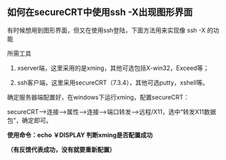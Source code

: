 如何在secureCRT中使用ssh -X出现图形界面
---------------------------

 

有时候想用到图形界面，但又在使用ssh登陆，下面方法用来实现像  ssh -X 的功能

 所需工具
 

 1. xserver端，这里采用的是xming，其他可选包括X-win32，Exceed等；
 
 2. ssh客户端，这里采用secureCRT（7.3.4），其他可选putty，xshell等。

确定服务器端配置好，在windows下运行xming，配置secureCRT：

secureCRT—>连接—>属性—>连接—>端口转发—>远程/X11，选中“转发X11数据包”，确定即可。

**使用命令：echo ￥DISPLAY  判断xming是否配置成功**

**（有反馈代表成功，没有就要重新配置）**

